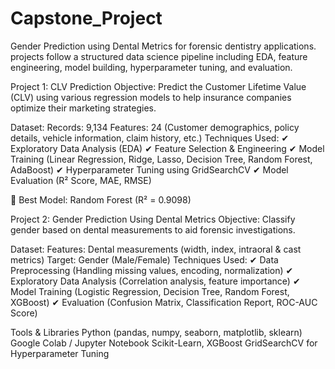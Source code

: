 # Capstone_Project
 Gender Prediction using Dental Metrics for forensic dentistry applications.
 projects follow a structured data science pipeline including EDA, feature engineering, model building, hyperparameter tuning, and evaluation.

Project 1: CLV Prediction
Objective:
Predict the Customer Lifetime Value (CLV) using various regression models to help insurance companies optimize their marketing strategies.

Dataset:
Records: 9,134
Features: 24 (Customer demographics, policy details, vehicle information, claim history, etc.)
Techniques Used:
✔ Exploratory Data Analysis (EDA)
✔ Feature Selection & Engineering
✔ Model Training (Linear Regression, Ridge, Lasso, Decision Tree, Random Forest, AdaBoost)
✔ Hyperparameter Tuning using GridSearchCV
✔ Model Evaluation (R² Score, MAE, RMSE)

📝 Best Model: Random Forest (R² = 0.9098)

Project 2: Gender Prediction Using Dental Metrics
Objective:
Classify gender based on dental measurements to aid forensic investigations.

Dataset:
Features: Dental measurements (width, index, intraoral & cast metrics)
Target: Gender (Male/Female)
Techniques Used:
✔ Data Preprocessing (Handling missing values, encoding, normalization)
✔ Exploratory Data Analysis (Correlation analysis, feature importance)
✔ Model Training (Logistic Regression, Decision Tree, Random Forest, XGBoost)
✔ Evaluation (Confusion Matrix, Classification Report, ROC-AUC Score)

Tools & Libraries
Python (pandas, numpy, seaborn, matplotlib, sklearn)
Google Colab / Jupyter Notebook
Scikit-Learn, XGBoost
GridSearchCV for Hyperparameter Tuning
